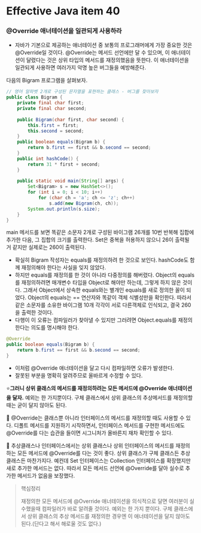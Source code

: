 # Effective Java item 40



### @Override 애너테이션을 일관되게 사용하라



- 자바가 기본으로 제공하는 애너테이션 중 보통의 프로그래머에게 가장 중요한 것은 @Override일 것이다. @Override는 메서드 선언에만 달 수 있으며, 이 애너테이션이 달렸다는 것은 상위 타입의 메서드를 재정의했음을 뜻한다. 이 애너테이션을 일관되게 사용하면 여러가지 악명 높은 버그들을 예방해준다. 



다음의 Bigram 프로그램을 살펴보자.

```java
// 영어 알파벳 2개로 구성된 문자열을 표현하는 클래스 - 버그를 찾아보자
public class Bigram {
    private final char first;
    private final char second;
    
    public Bigram(char first, char second) {
        this.first = first;
        this.second = second;
    }
    public boolean equals(Bigram b) {
        return b.first == first && b.second == second;
    }
    public int hashCode() {
        return 31 * first + second;
    }
    
    public static void main(String[] args) {
        Set<Bigram> s = new HashSet<>();
        for (int i = 0; i < 10; i++)
           	for (char ch = 'a'; ch <= 'z'; ch++)
                s.add(new Bigram(ch, ch));
        System.out.println(s.size);
    }
}
```

main 메서드를 보면 똑같은 소문자 2개로 구성된 바이그램 26개를 10번 반복해 집합에 추가한 다음, 그 집합의 크기를 출력한다. Set은 중복을 허용하지 않으니 26이 출력될 거 같지만 실제로는 260이 출력된다.

- 확실히 Bigram 작성자는 equals를 재정의하려 한 것으로 보인다. hashCode도 함께 재정의해야 한다는 사실을 잊지 않았다.
- 하지만 equals를 재정의를 한 것이 아니라 다중정의를 해버렸다. Object의 equals를 재정의하려면 매개변수 타입을 Object로 해야만 하는데, 그렇게 하지 않은 것이다. 그래서 Object에서 상속한 equals와는 별개인 equals를 새로 정의한 꼴이 되었다. Object의 equals는 == 연산자와 똑같이 객체 식별성만을 확인한다. 따라서 같은 소문자를 소유한 바이그램 10개 각각이 서로 다른객체로 인식되고, 결국 260을 출력한 것이다.
- 다행이 이 오류는 컴파일러가 찾아낼 수 있지만 그러려면 Object.equals를 재정의한다는 의도를 명시해야 한다.

```java
@Override
public boolean equals(Bigram b) {
    return b.first == first && b.second == second;
}
```

- 이처럼 @Override 애너테이션을 달고 다시 컴파일하면 오류가 발생한다.
- 잘못된 부분을 명확히 알려주므로 올바르게 수정할 수 있다.



⭐**그러니 상위 클래스의 메서드를 재정의하려는 모든 메서드에 @Override 애너테이션을 달자.** 예외는 한 가지뿐이다. 구체 클래스에서 상위 클래스의 추상메서드를 재정의할 때는 굳이 달지 않아도 된다.



🚩 @Override는 클래스뿐 아니라 인터페이스의 메서드를 재정의할 때도 사용할 수 있다. 디폴트 메서드를 지원하기 시작하면서, 인터페이스 메서드를 구현한 메서드에도 @Override를 다는 습관을 들이면 시그니처가 올바른지 재차 확인할 수 있다.



🚀 추상클래스나 인터페이스에서는 상위 클래스나 상위 인터페이스의 메서드를 재정의하는 모든 메서드에 @Override를 다는 것이 좋다. 상위 클래스가 구체 클래스든 추상 클래스든 마찬가지다. 예컨데 Set 인터페이스는 Collection 인터페이스를 확장했지만 새로 추가한 메서드는 없다. 따라서 모든 메서드 선언에 @Override를 달아 실수로 추가한 메서드가 없음을 보장했다.



> 핵심정리
>
> 재정의한 모든 메서드에 @Override 애너테이션을 의식적으로 달면 여러분이 실수했을때 컴파일러가 바로 알려줄 것이다. 예외는 한 가지 뿐이다. 구체 클래스에서 상위 클래스의 추상 메서드를 재정의한 경우엔 이 애너테이션을 달지 않아도 된다.(단다고 해서 해로울 것도 없다.)

